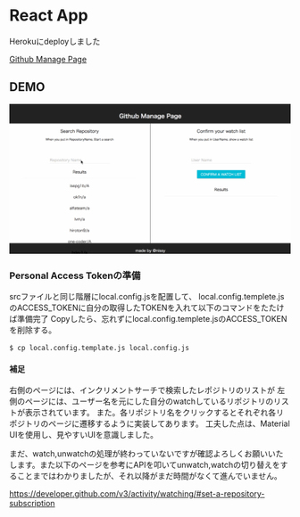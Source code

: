 # React App

Herokuにdeployしました

[Github Manage Page](https://fast-anchorage-30086.herokuapp.com/)

## DEMO

![](https://raw.githubusercontent.com/nd-02110114/react-sample/master/test-animation.gif)


### Personal Access Tokenの準備

srcファイルと同じ階層にlocal.config.jsを配置して、
local.config.templete.jsのACCESS_TOKENに自分の取得したTOKENを入れて以下のコマンドをたたけば準備完了
Copyしたら、忘れずにlocal.config.templete.jsのACCESS_TOKENを削除する。

```
$ cp local.config.template.js local.config.js
```

#### 補足

右側のページには、インクリメントサーチで検索したレポジトリのリストが
左側のページには、ユーザー名を元にした自分のwatchしているリポジトリのリストが表示されています。
また。各リポジトリ名をクリックするとそれぞれ各リポジトリのページに遷移するように実装してあります。
工夫した点は、Material UIを使用し、見やすいUIを意識しました。

まだ、watch,unwatchの処理が終わっていないですが確認よろしくお願いいたします。また以下のページを参考にAPIを叩いてunwatch,watchの切り替えをすることまではわかりましたが、それ以降がまだ時間がなくて進んでいません。

https://developer.github.com/v3/activity/watching/#set-a-repository-subscription
